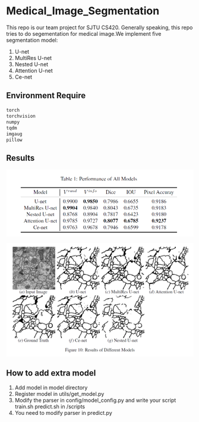 # Medical_Image_Segmentation
This repo is our team project for SJTU CS420. Generally speaking, this repo tries to do segementation for medical image.We implement five segmentation model:
1. U-net
2. MultiRes U-net
3. Nested U-net
4. Attention U-net
5. Ce-net

## Environment Require
```
torch
torchvision
numpy
tqdm
imgaug
pillow
```

## Results
![results shown in table](figures/result_table.png)

![results shown in figure](figures/result_model.png)

## How to add extra model

1. Add model in model directory
2. Register model in utils/get_model.py
3. Modify the parser in config/model_config.py and write your script train.sh predict.sh in /scripts
4. You need to modify parser in predict.py
